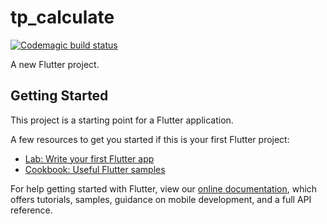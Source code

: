 # tp_calculate
[![Codemagic build status](https://api.codemagic.io/apps/5fe7936515bfd1ef46db6087/5fe7936515bfd1ef46db6086/status_badge.svg)](https://codemagic.io/apps/5fe7936515bfd1ef46db6087/5fe7936515bfd1ef46db6086/latest_build)

A new Flutter project.

## Getting Started

This project is a starting point for a Flutter application.

A few resources to get you started if this is your first Flutter project:

- [Lab: Write your first Flutter app](https://flutter.dev/docs/get-started/codelab)
- [Cookbook: Useful Flutter samples](https://flutter.dev/docs/cookbook)

For help getting started with Flutter, view our
[online documentation](https://flutter.dev/docs), which offers tutorials,
samples, guidance on mobile development, and a full API reference.
